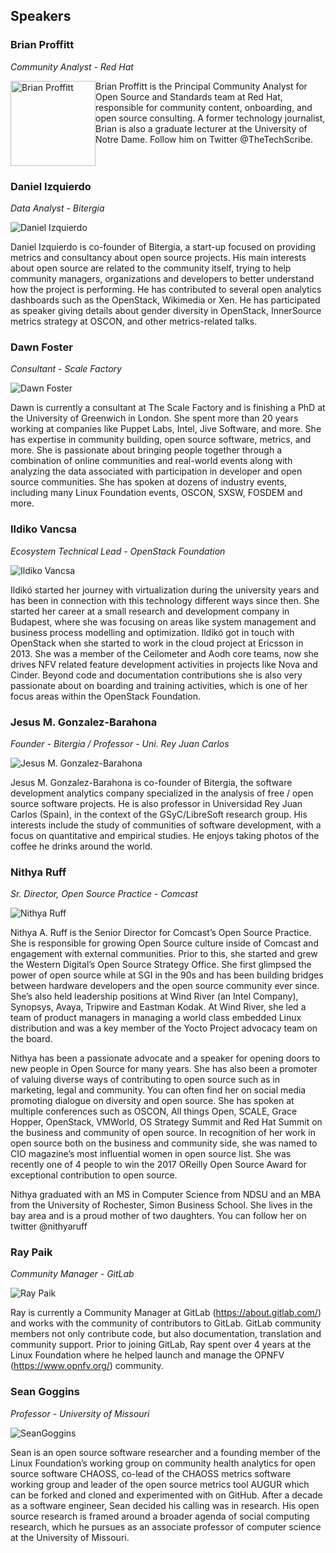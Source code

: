 ## Speakers

### Brian Proffitt

_Community Analyst - Red Hat_

<img src="https://chaoss.github.io/website/CHAOSScon/2019EU/img/BrianProffitt.png" alt="Brian Proffitt" style="float:left;height:136px;width:136px" />

Brian Proffitt is the Principal Community Analyst for Open Source and Standards team at Red Hat, responsible for community content, onboarding, and open source consulting. A former technology journalist, Brian is also a graduate lecturer at the University of Notre Dame. Follow him on Twitter @TheTechScribe.

<div style="clear:left"></div>

### Daniel Izquierdo

_Data Analyst - Bitergia_

![Daniel Izquierdo](https://chaoss.github.io/website/CHAOSScon/2019EU/img/DanielIzquierdo.png)

Daniel Izquierdo is co-founder of Bitergia, a start-up focused on providing metrics and consultancy about open source projects. His main interests about open source are related to the community itself, trying to help community managers, organizations and developers to better understand how the project is performing. He has contributed to several open analytics dashboards such as the OpenStack, Wikimedia or Xen. He has participated as speaker giving details about gender diversity in OpenStack, InnerSource metrics strategy at OSCON, and other metrics-related talks.

### Dawn Foster

_Consultant - Scale Factory_

![Dawn Foster](https://chaoss.github.io/website/CHAOSScon/2019EU/img/DawnFoster.png)

Dawn is currently a consultant at The Scale Factory and is finishing a PhD at the University of Greenwich in London. She spent more than 20 years working at companies like Puppet Labs, Intel, Jive Software, and more. She has expertise in community building, open source software, metrics, and more. She is passionate about bringing people together through a combination of online communities and real-world events along with analyzing the data associated with participation in developer and open source communities. She has spoken at dozens of industry events, including many Linux Foundation events, OSCON, SXSW, FOSDEM and more.

### Ildiko Vancsa

_Ecosystem Technical Lead - OpenStack Foundation_

![Ildiko Vancsa](https://chaoss.github.io/website/CHAOSScon/2019EU/img/IldikoVancsa.png)

Ildikó started her journey with virtualization during the university years and has been in connection with this technology different ways since then. She started her career at a small research and development company in Budapest, where she was focusing on areas like system management and business process modelling and optimization. Ildikó got in touch with OpenStack when she started to work in the cloud project at Ericsson in 2013. She was a member of the Ceilometer and Aodh core teams, now she drives NFV related feature development activities in projects like Nova and Cinder. Beyond code and documentation contributions she is also very passionate about on boarding and training activities, which is one of her focus areas within the OpenStack Foundation.

### Jesus M. Gonzalez-Barahona

_Founder - Bitergia / Professor - Uni. Rey Juan Carlos_

![Jesus M. Gonzalez-Barahona](https://chaoss.github.io/website/CHAOSScon/2019EU/img/JesusGonzalezBarahona.png)

Jesus M. Gonzalez-Barahona is co-founder of Bitergia, the software development analytics company specialized in the analysis of free / open source software projects. He is also professor in Universidad Rey Juan Carlos (Spain), in the context of the GSyC/LibreSoft research group. His interests include the study of communities of software development, with a focus on quantitative and empirical studies. He enjoys taking photos of the coffee he drinks around the world.

### Nithya Ruff

_Sr. Director, Open Source Practice - Comcast_

![Nithya Ruff](https://chaoss.github.io/website/CHAOSScon/2019EU/img/NithyaRuff.png)

Nithya A. Ruff is the Senior Director for Comcast’s Open Source Practice. She is responsible for growing Open Source culture inside of Comcast and engagement with external communities. Prior to this, she started and grew the Western Digital’s Open Source Strategy Office. She first glimpsed the power of open source while at SGI in the 90s and has been building bridges between hardware developers and the open source community ever since. She’s also held leadership positions at Wind River (an Intel Company), Synopsys, Avaya, Tripwire and Eastman Kodak. At Wind River, she led a team of product managers in managing a world class embedded Linux distribution and was a key member of the Yocto Project advocacy team on the board.

Nithya has been a passionate advocate and a speaker for opening doors to new people in Open Source for many years. She has also been a promoter of valuing diverse ways of contributing to open source such as in marketing, legal and community. You can often find her on social media promoting dialogue on diversity and open source. She has spoken at multiple conferences such as OSCON, All things Open, SCALE, Grace Hopper, OpenStack, VMWorld, OS Strategy Summit and Red Hat Summit on the business and community of open source. In recognition of her work in open source both on the business and community side, she was named to CIO magazine’s most influential women in open source list. She was recently one of 4 people to win the 2017 OReilly Open Source Award for exceptional contribution to open source.

Nithya graduated with an MS in Computer Science from NDSU and an MBA from the University of Rochester, Simon Business School. She lives in the bay area and is a proud mother of two daughters. You can follow her on twitter @nithyaruff

### Ray Paik

_Community Manager - GitLab_

![Ray Paik](https://chaoss.github.io/website/CHAOSScon/2019EU/img/RayPaik.png)

Ray is currently a Community Manager at GitLab (https://about.gitlab.com/) and works with the community of contributors to GitLab. GitLab community members not only contribute code, but also documentation, translation and community support. Prior to joining GitLab, Ray spent over 4 years at the Linux Foundation where he helped launch and manage the OPNFV (https://www.opnfv.org/) community.  

### Sean Goggins

_Professor - University of Missouri_

![SeanGoggins](https://chaoss.github.io/website/CHAOSScon/2019EU/img/SeanGoggins.png)

Sean is an open source software researcher and a founding member of the Linux Foundation’s working group on community health analytics for open source software CHAOSS, co-lead of the CHAOSS metrics software working group and leader of the open source metrics tool AUGUR which can be forked and cloned and experimented with on GitHub. After a decade as a software engineer, Sean decided his calling was in research. His open source research is framed around a broader agenda of social computing research, which he pursues as an associate professor of computer science at the University of Missouri.
